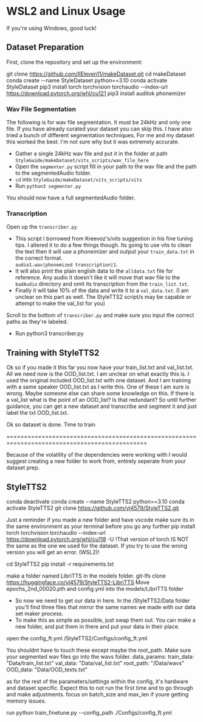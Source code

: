 
# WSL2 and Linux Usage 

If you're using Windows, good luck!

## Dataset Preparation

First, clone the repository and set up the environment:


git clone https://github.com/IIEleven11/makeDataset.git
cd makeDataset
conda create --name StyleDataset python==3.10
conda activate StyleDataset
pip3 install torch torchvision torchaudio --index-url https://download.pytorch.org/whl/cu121
pip3 install auditok phonemizer


### Wav File Segmentation

The following is for wav file segmentation. It must be 24kHz and only one file. If you have already curated your dataset you can skip this. I have also tried a bunch of different segmentation techniques. For me and my dataset this worked the best. I'm not sure why but it was extremely accurate.

- Gather a single 24kHz wav file and put it in the folder at path `StyleGuide/makeDataset/vits_scripts/wav_file_here`
- Open the `segmenter.py` script fill in your path to the wav file and the path to the segmentedAudio folder.
- `cd` into `StyleGuide/makeDataset/vits_scripts/vits`
- Run `python3 segmenter.py`

You should now have a full segmentedAudio folder.

### Transcription

Open up the `transcriber.py`

- This script I borrowed from Kreevoz's/vits suggestion in his fine tuning tips. I altered it to do a few things though. Its going to use vits to clean the text then it will use a phonemizer and output your `train_data.txt` in the correct format.  
`audio1.wav|phonemized transcription|1`. 
- It will also print the plain english data to the `alldata.txt` file for reference. Any audio it doesn't like it will move that wav file to the `badAudio` directory and omit its transcription from the `train_list.txt`. 
- Finally it will take 10% of the data and write it to a `val_data.txt`. (I am unclear on this part as well. The StyleTTS2 script/s may be capable or attempt to make the val_list for you)

Scroll to the bottom of `transcriber.py` and make sure you input the correct paths as they're labeled.

- Run python3 transcriber.py



## Training with StyleTTS2


Ok so if you made it this far you now have your train_list.txt and val_list.txt. All we need now is the OOD_list.txt. I am unclear on what exactly this is. I used the original included OOD_list.txt with one dataset. And I am training with a same speaker OOD_list.txt as I write this. One of these I am sure is wrong. Maybe someone else can share some knowledge on this. If there is a val_list what is the point of an OOD_list? Is that redundant? So until further guidance, you can get a new dataset and transcribe and segment it and just label the txt OOD_list.txt. 

Ok so dataset is done. Time to train

==============================================================================================

Because of the volatility of the dependencies were working with I would suggest creating a new folder to work from, entirely seperate from your dataset prep.


## StyleTTS2

conda deactivate
conda create --name StyleTTS2 python==3.10
conda activate StyleTTS2
git clone https://github.com/yl4579/StyleTTS2.git

Just a reminder if you made a new folder and have vscode make sure its in the same environment as your terminal before you go any further
pip install torch torchvision torchaudio --index-url https://download.pytorch.org/whl/cu118 -U
!That version of torch IS NOT the same as the one we used for the dataset. If you try to use the wrong version you will get an error. (WSL2)!

cd StyleTTS2
pip install -r requirements.txt

make a folder named LibriTTS in the models folder.
git-lfs clone https://huggingface.co/yl4579/StyleTTS2-LibriTTS
Move epochs_2nd_00020.pth and config.yml into the models/LibriTTS folder


- So now we need to get our data in here. In the /StyleTTS2/Data folder you'll find three files that mirror the same names we made with our data set maker process. 
- To make this as simple as possible, just swap them out. You can make a new folder, and put them in there and put your data in their place.

open the config_ft.yml
/StyleTTS2/Configs/config_ft.yml

You shouldnt have to touch these except maybe the root_path. Make sure your segmented wav files go into the wavs folder.
data_params:
  train_data: "Data/train_list.txt"
  val_data: "Data/val_list.txt"
  root_path: "/Data/wavs"
  OOD_data: "Data/OOD_texts.txt"

as for the rest of the parameters/settings within the config, it's hardware and dataset specific. Expect this to not run the first time and to go through and make adjustments. focus on batch_size and max_len if youre getting memory issues.

run 
python train_finetune.py --config_path ./Configs/config_ft.yml

